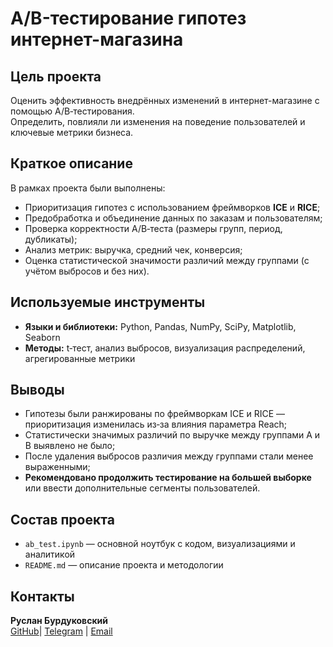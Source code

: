 # A/B-тестирование гипотез интернет-магазина

## Цель проекта

Оценить эффективность внедрённых изменений в интернет-магазине с помощью A/B‑тестирования.  
Определить, повлияли ли изменения на поведение пользователей и ключевые метрики бизнеса.

## Краткое описание

В рамках проекта были выполнены:
- Приоритизация гипотез с использованием фреймворков **ICE** и **RICE**;
- Предобработка и объединение данных по заказам и пользователям;
- Проверка корректности A/B‑теста (размеры групп, период, дубликаты);
- Анализ метрик: выручка, средний чек, конверсия;
- Оценка статистической значимости различий между группами (с учётом выбросов и без них).

## Используемые инструменты

- **Языки и библиотеки:** Python, Pandas, NumPy, SciPy, Matplotlib, Seaborn  
- **Методы:** t‑тест, анализ выбросов, визуализация распределений, агрегированные метрики

## Выводы

- Гипотезы были ранжированы по фреймворкам ICE и RICE — приоритизация изменилась из‑за влияния параметра Reach;
- Статистически значимых различий по выручке между группами A и B выявлено не было;
- После удаления выбросов различия между группами стали менее выраженными;
- **Рекомендовано продолжить тестирование на большей выборке** или ввести дополнительные сегменты пользователей.

## Состав проекта

- `ab_test.ipynb` — основной ноутбук с кодом, визуализациями и аналитикой
- `README.md` — описание проекта и методологии

## Контакты

**Руслан Бурдуковский**  
[GitHub](https://github.com/Kleineriese)| [Telegram](https://t.me/kleineriese) | [Email](mailto:ruslanritmix@gmail.com)
